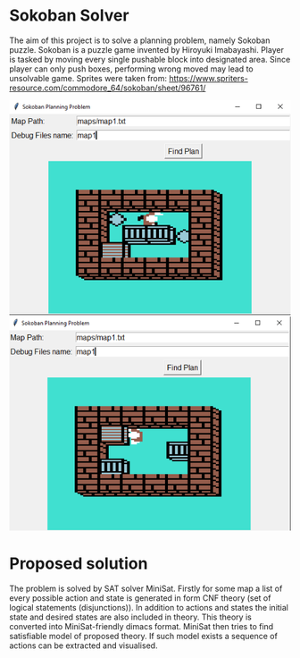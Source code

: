 # Sokoban Solver

The aim of this project is to solve a planning problem, namely Sokoban puzzle. Sokoban is a puzzle game invented by Hiroyuki Imabayashi. Player is tasked by moving every single pushable block into designated area. Since player can only push boxes, performing wrong moved may lead to unsolvable game. Sprites were taken from: <https://www.spriters-resource.com/commodore_64/sokoban/sheet/96761/>

![Puzzle being solved.](images/problem.png)
![Puzzle solved.](images/problem_solved.png)

# Proposed solution

The problem is solved by SAT solver MiniSat. Firstly for some map a list of every possible action and state is generated in form CNF theory (set of logical statements (disjunctions)). In addition to actions and states the initial state and desired states are also included in theory. This theory is converted into MiniSat-friendly dimacs format. MiniSat then tries to find satisfiable model of proposed theory. If such model exists a sequence of actions can be extracted and visualised.